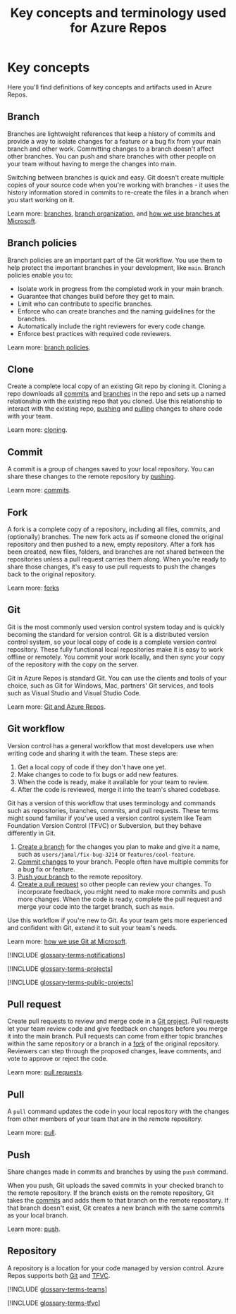 ﻿---
title: Key concepts and terminology used for Azure Repos
titleSuffix: Azure Repos  
description: Key definitions for objects and items used to code with Azure Repos
ms.technology: devops-new-user 
ms.topic: reference
monikerRange: '>=tfs-2018'
ms.date: 09/10/2018  
---

# Key concepts

Here you'll find definitions of key concepts and artifacts used in Azure Repos.

## Branch

Branches are lightweight references that keep a history of commits and provide a way to isolate changes for a feature or a bug fix from your main branch and other work. Committing changes to a branch doesn't affect other branches. You can push and share branches with other people on your team without having to merge the changes into main.

Switching between branches is quick and easy. Git doesn't create multiple copies of your source code when you're working with branches - it uses the history information stored in commits to re-create the files in a branch when you start working on it.

Learn more: [branches](../git/branches.md), [branch organization](../git/git-branching-guidance.md), and [how we use branches at Microsoft](/azure/devops/learn/devops-at-microsoft/use-git-microsoft#git-branch-structure-and-policies).

## Branch policies

Branch policies are an important part of the Git workflow. You use them to help protect the important branches in your development, like `main`. Branch policies enable you to:

* Isolate work in progress from the completed work in your main branch.
* Guarantee that changes build before they get to main.
* Limit who can contribute to specific branches.
* Enforce who can create branches and the naming guidelines for the branches.
* Automatically include the right reviewers for every code change.
* Enforce best practices with required code reviewers.

Learn more: [branch policies](../git/branch-policies-overview.md).

## Clone

Create a complete local copy of an existing Git repo by cloning it. 
Cloning a repo downloads all [commits](#commit) and [branches](#branch) in the repo and sets up a named relationship with the existing repo that you cloned. Use this relationship to interact with the existing repo, [pushing](#push) and [pulling](#pull) changes to share code with your team.

Learn more: [cloning](../git/clone.md).

## Commit

A commit is a group of changes saved to your local repository. You can share these changes to the remote repository by [pushing](#push).

Learn more: [commits](../git/commits.md).

## Fork

A fork is a complete copy of a repository, including all files, commits, and (optionally) branches. The new fork acts as if someone cloned the original repository and then pushed to a new, empty repository. After a fork has been created, new files, folders, and branches are not shared between the repositories unless a pull request carries them along. When you're ready to share those changes, it's easy to use pull requests to push the changes back to the original repository.

Learn more: [forks](../git/forks.md)

## Git

Git is the most commonly used version control system today and is quickly becoming the standard for version control. Git is a distributed version control system, so your local copy of code is a complete version control repository. These fully functional local repositories make it is easy to work offline or remotely. You commit your work locally, and then sync your copy of the repository with the copy on the server.

Git in Azure Repos is standard Git. You can use the clients and tools of your choice, such as Git for Windows, Mac, partners' Git services, and tools such as Visual Studio and Visual Studio Code.

Learn more: [Git and Azure Repos](../git/index.yml).

## Git workflow

Version control has a general workflow that most developers use when writing code and sharing it with the team. These steps are:

1. Get a local copy of code if they don't have one yet.
1. Make changes to code to fix bugs or add new features.
1. When the code is ready, make it available for your team to review.
1. After the code is reviewed, merge it into the team's shared codebase.

Git has a version of this workflow that uses terminology and commands such as repositories, branches, commits, and pull requests. These terms might sound familiar if you've used a version control system like Team Foundation Version Control (TFVC) or Subversion, but they behave differently in Git.

1. [Create a branch](#branch) for the changes you plan to make and give it a name, such as `users/jamal/fix-bug-3214` or `features/cool-feature`.
1. [Commit changes](#commit) to your branch. People often have multiple commits for a bug fix or feature.
1. [Push your branch](#push) to the remote repository. 
1. [Create a pull request](#pull-request) so other people can review your changes. To incorporate feedback, you might need to make more commits and push more changes. When the code is ready, complete the pull request and merge your code into the target branch, such as `main`.

Use this workflow if you're new to Git. As your team gets more experienced and confident with Git, extend it to suit your team's needs.

Learn more: [how we use Git at Microsoft](/azure/devops/learn/devops-at-microsoft/use-git-microsoft).

[!INCLUDE [glossary-terms-notifications](../../includes/glossary-terms/notifications.md)]

[!INCLUDE [glossary-terms-projects](../../includes/glossary-terms/projects.md)]

[!INCLUDE [glossary-terms-public-projects](../../includes/glossary-terms/public-projects.md)]

## Pull request

Create pull requests to review and merge code in a [Git project](../../organizations/projects/create-project.md).
Pull requests let your team review code and give feedback on changes before
you merge it into the main branch. Pull requests can come from either
topic branches within the same repository or a branch in a
[fork](../git/forks.md) of the original repository.
Reviewers can step through the proposed changes, leave comments, and vote to approve or reject the code.

Learn more: [pull requests](../git/pull-requests-overview.md).

## Pull

A `pull` command updates the code in your local repository with the changes from other members of your team that are in the remote repository.

Learn more: [pull](../git/pulling.md).

## Push

Share changes made in commits and branches by using the `push` command. 

When you push, Git uploads the saved commits in your checked branch to the remote repository. If the branch exists on the remote repository, Git takes the [commits](#commit) and adds them to that branch on the remote repository. If that branch doesn't exist, Git creates a new branch with the same commits as your local branch.

Learn more: [push](../git/pushing.md).

## Repository

A repository is a location for your code managed by version control. Azure Repos supports both [Git](#git) and [TFVC](#team-foundation-version-control-tfvc).

[!INCLUDE [glossary-terms-teams](../../includes/glossary-terms/teams.md)]

[!INCLUDE [glossary-terms-tfvc](../../includes/glossary-terms/tfvc-repo.md)]